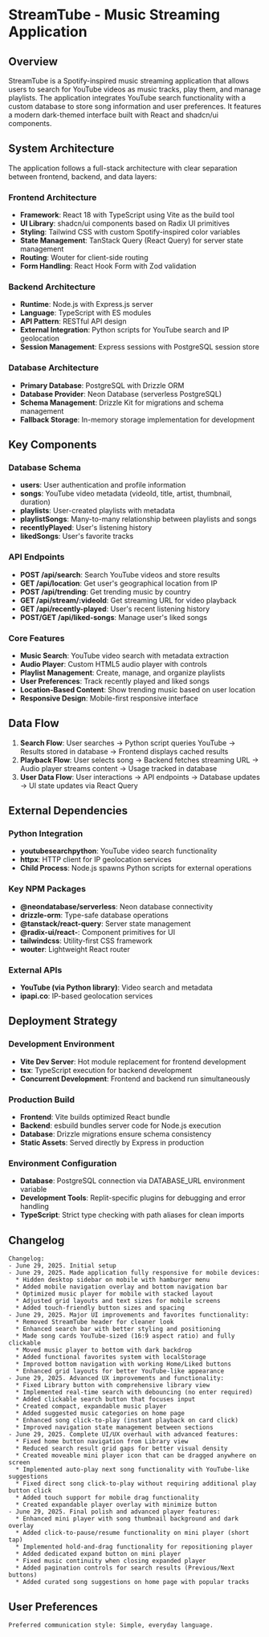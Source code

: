 # StreamTube - Music Streaming Application

## Overview

StreamTube is a Spotify-inspired music streaming application that allows users to search for YouTube videos as music tracks, play them, and manage playlists. The application integrates YouTube search functionality with a custom database to store song information and user preferences. It features a modern dark-themed interface built with React and shadcn/ui components.

## System Architecture

The application follows a full-stack architecture with clear separation between frontend, backend, and data layers:

### Frontend Architecture
- **Framework**: React 18 with TypeScript using Vite as the build tool
- **UI Library**: shadcn/ui components based on Radix UI primitives
- **Styling**: Tailwind CSS with custom Spotify-inspired color variables
- **State Management**: TanStack Query (React Query) for server state management
- **Routing**: Wouter for client-side routing
- **Form Handling**: React Hook Form with Zod validation

### Backend Architecture
- **Runtime**: Node.js with Express.js server
- **Language**: TypeScript with ES modules
- **API Pattern**: RESTful API design
- **External Integration**: Python scripts for YouTube search and IP geolocation
- **Session Management**: Express sessions with PostgreSQL session store

### Database Architecture
- **Primary Database**: PostgreSQL with Drizzle ORM
- **Database Provider**: Neon Database (serverless PostgreSQL)
- **Schema Management**: Drizzle Kit for migrations and schema management
- **Fallback Storage**: In-memory storage implementation for development

## Key Components

### Database Schema
- **users**: User authentication and profile information
- **songs**: YouTube video metadata (videoId, title, artist, thumbnail, duration)
- **playlists**: User-created playlists with metadata
- **playlistSongs**: Many-to-many relationship between playlists and songs
- **recentlyPlayed**: User's listening history
- **likedSongs**: User's favorite tracks

### API Endpoints
- **POST /api/search**: Search YouTube videos and store results
- **GET /api/location**: Get user's geographical location from IP
- **POST /api/trending**: Get trending music by country
- **GET /api/stream/:videoId**: Get streaming URL for video playback
- **GET /api/recently-played**: User's recent listening history
- **POST/GET /api/liked-songs**: Manage user's liked songs

### Core Features
- **Music Search**: YouTube video search with metadata extraction
- **Audio Player**: Custom HTML5 audio player with controls
- **Playlist Management**: Create, manage, and organize playlists
- **User Preferences**: Track recently played and liked songs
- **Location-Based Content**: Show trending music based on user location
- **Responsive Design**: Mobile-first responsive interface

## Data Flow

1. **Search Flow**: User searches → Python script queries YouTube → Results stored in database → Frontend displays cached results
2. **Playback Flow**: User selects song → Backend fetches streaming URL → Audio player streams content → Usage tracked in database
3. **User Data Flow**: User interactions → API endpoints → Database updates → UI state updates via React Query

## External Dependencies

### Python Integration
- **youtubesearchpython**: YouTube video search functionality
- **httpx**: HTTP client for IP geolocation services
- **Child Process**: Node.js spawns Python scripts for external operations

### Key NPM Packages
- **@neondatabase/serverless**: Neon database connectivity
- **drizzle-orm**: Type-safe database operations
- **@tanstack/react-query**: Server state management
- **@radix-ui/react-**: Component primitives for UI
- **tailwindcss**: Utility-first CSS framework
- **wouter**: Lightweight React router

### External APIs
- **YouTube (via Python library)**: Video search and metadata
- **ipapi.co**: IP-based geolocation services

## Deployment Strategy

### Development Environment
- **Vite Dev Server**: Hot module replacement for frontend development
- **tsx**: TypeScript execution for backend development
- **Concurrent Development**: Frontend and backend run simultaneously

### Production Build
- **Frontend**: Vite builds optimized React bundle
- **Backend**: esbuild bundles server code for Node.js execution
- **Database**: Drizzle migrations ensure schema consistency
- **Static Assets**: Served directly by Express in production

### Environment Configuration
- **Database**: PostgreSQL connection via DATABASE_URL environment variable
- **Development Tools**: Replit-specific plugins for debugging and error handling
- **TypeScript**: Strict type checking with path aliases for clean imports

## Changelog

```
Changelog:
- June 29, 2025. Initial setup
- June 29, 2025. Made application fully responsive for mobile devices:
  * Hidden desktop sidebar on mobile with hamburger menu
  * Added mobile navigation overlay and bottom navigation bar
  * Optimized music player for mobile with stacked layout
  * Adjusted grid layouts and text sizes for mobile screens
  * Added touch-friendly button sizes and spacing
- June 29, 2025. Major UI improvements and favorites functionality:
  * Removed StreamTube header for cleaner look
  * Enhanced search bar with better styling and positioning
  * Made song cards YouTube-sized (16:9 aspect ratio) and fully clickable
  * Moved music player to bottom with dark backdrop
  * Added functional favorites system with localStorage
  * Improved bottom navigation with working Home/Liked buttons
  * Enhanced grid layouts for better YouTube-like appearance
- June 29, 2025. Advanced UX improvements and functionality:
  * Fixed Library button with comprehensive library view
  * Implemented real-time search with debouncing (no enter required)
  * Added clickable search button that focuses input
  * Created compact, expandable music player
  * Added suggested music categories on home page
  * Enhanced song click-to-play (instant playback on card click)
  * Improved navigation state management between sections
- June 29, 2025. Complete UI/UX overhaul with advanced features:
  * Fixed home button navigation from Library view
  * Reduced search result grid gaps for better visual density
  * Created moveable mini player icon that can be dragged anywhere on screen
  * Implemented auto-play next song functionality with YouTube-like suggestions
  * Fixed direct song click-to-play without requiring additional play button click
  * Added touch support for mobile drag functionality
  * Created expandable player overlay with minimize button
- June 29, 2025. Final polish and advanced player features:
  * Enhanced mini player with song thumbnail background and dark overlay
  * Added click-to-pause/resume functionality on mini player (short tap)
  * Implemented hold-and-drag functionality for repositioning player
  * Added dedicated expand button on mini player
  * Fixed music continuity when closing expanded player
  * Added pagination controls for search results (Previous/Next buttons)
  * Added curated song suggestions on home page with popular tracks
```

## User Preferences

```
Preferred communication style: Simple, everyday language.
```